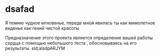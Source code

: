 # dsafad
Я помню чудное мгновенье,
переде мной явилась ты
как мимолетное виденье 
как гений чистой красоты 

Предназначение этого проекта является определение вашей работы сердца с помощью небольшого теста , обосновываясь на его результаты.
sld;alsdpARJYM